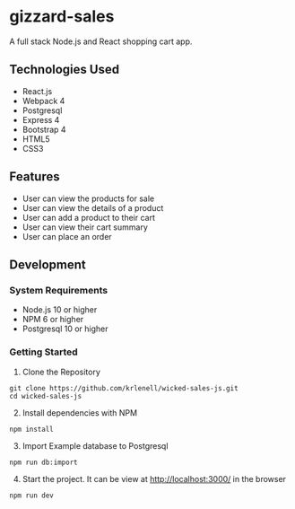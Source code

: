 gizzard-sales
========
A full stack Node.js and React shopping cart app.


Technologies Used
-------
+ React.js
+ Webpack 4
+ Postgresql
+ Express 4
+ Bootstrap 4
+ HTML5
+ CSS3

Features
------

+ User can view the products for sale
+ User can view the details of a product
+ User can add a product to their cart
+ User can view their cart summary
+ User can place an order

Development
----------
### System Requirements
+ Node.js 10 or higher
+ NPM 6 or higher
+ Postgresql 10 or higher

### Getting Started
1. Clone the Repository

  ```shell
  git clone https://github.com/krlenell/wicked-sales-js.git
  cd wicked-sales-js
  ```
2. Install dependencies with NPM

```shell
npm install
```

3. Import Example database to Postgresql

```shell
npm run db:import
```

4. Start the project.  It can be view at [http://localhost:3000/](http://localhost:3000/) in the browser

```shell
npm run dev
```
